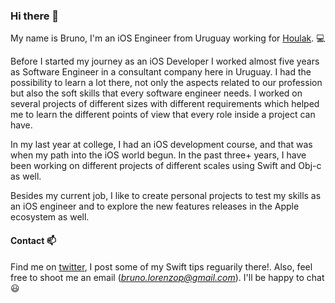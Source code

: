 ### Hi there 👋

My name is Bruno, I'm an iOS Engineer from Uruguay working for [Houlak](www.houlak.com). :computer:

Before I started my journey as an iOS Developer I worked almost five years as Software Engineer in a consultant company here in Uruguay. I had the possibility to learn a lot there, not only the aspects related to our profession but also the soft skills that every software engineer needs. I worked on several projects of different sizes with different requirements which helped me to learn the different points of view that every role inside a project can have.

In my last year at college, I had an iOS development course, and that was when my path into the iOS world begun. In the past three+ years, I have been working on different projects of different scales using Swift and Obj-c as well.

Besides my current job, I like to create personal projects to test my skills as an iOS engineer and to explore the new features releases in the Apple ecosystem as well.

#### Contact :mailbox:
Find me on [twitter](www.twitter.com/b_lorenzo10), I post some of my Swift tips reguarily there!. Also, feel free to shoot me an email (*bruno.lorenzop@gmail.com*). I'll be happy to chat :smiley:
